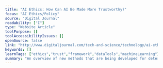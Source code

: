```yaml
---
title: "AI Ethics: How Can AI Be Made More Trustworthy?"
focus: "AI Ethics/Policy"
source: "Digital Journal"
readability: ["I"]
type: "Website Article"
toolPurpose: []
toolAccessibilityIssues: []
openSource: false
link: "http://www.digitaljournal.com/tech-and-science/technology/ai-ethics-how-can-ai-be-made-more-trustworthy/article/577653"
keywords: []
learnTags: ["ethics","trust","framework","dataTools","machineLearning"]
summary: "An overview of new methods that are being developed for determining the trustworthiness of AI algorithms. "
---
```


